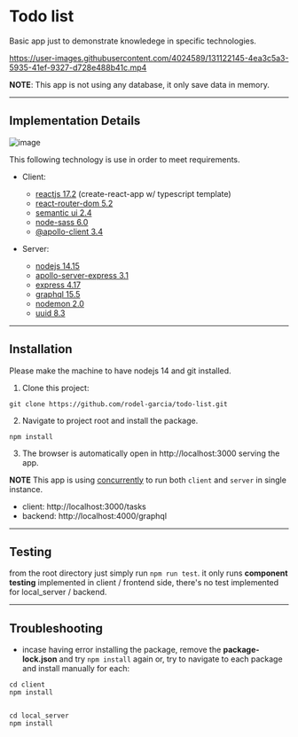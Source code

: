 Todo list
=========

Basic app just to demonstrate knowledege in specific technologies.


https://user-images.githubusercontent.com/4024589/131122145-4ea3c5a3-5935-41ef-9327-d728e488b41c.mp4

**NOTE**: This app is not using any database, it only save data in memory. 

----------------------
Implementation Details
----------------------

![image](https://user-images.githubusercontent.com/4024589/131126649-9a12e86d-7a8b-4ba1-ae8d-d907a0cb8afc.png)

This following technology is use in order to meet requirements.

- Client:
  - [reactjs 17.2](https://reactjs.org/) (create-react-app w/ typescript template)
  - [react-router-dom 5.2](https://reactrouter.com/)
  - [semantic ui 2.4](https://semantic-ui.com/)
  - [node-sass 6.0](https://github.com/sass/node-sass)
  - [@apollo-client 3.4](https://www.apollographql.com/docs/react)
  
- Server:
  - [nodejs 14.15](https://nodejs.org/)
  - [apollo-server-express 3.1](https://www.npmjs.com/package/apollo-server-express)
  - [express 4.17](https://expressjs.com/)
  - [graphql 15.5](https://graphql.org/)
  - [nodemon 2.0](https://www.npmjs.com/package/nodemon)
  - [uuid 8.3](https://www.npmjs.com/package/uuid)

------------
Installation
-------------

Please make the machine to have nodejs 14 and git installed.

1. Clone this project: 
```
git clone https://github.com/rodel-garcia/todo-list.git
```

2. Navigate to project root and install the package.
```
npm install
```

3. The browser is automatically open in http://localhost:3000 serving the app.

**NOTE** This app is using [concurrently](https://www.npmjs.com/package/concurrently) to run both `client` and `server` in single instance.

- client: http://localhost:3000/tasks
- backend: http://localhost:4000/graphql

-------
Testing
-------

from the root directory just simply run `npm run test`.
it only runs **component testing** implemented in client / frontend side, there's no test implemented for local_server / backend.

---------------
Troubleshooting
---------------

- incase having error installing the package, remove the **package-lock.json** and try `npm install` again or, try to navigate to each package and install manually for each:
```
cd client
npm install


cd local_server
npm install
```


